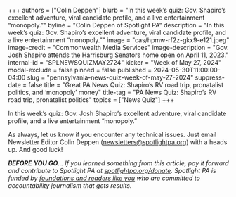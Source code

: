 +++
authors = ["Colin Deppen"]
blurb = "In this week’s quiz: Gov. Shapiro’s excellent adventure, viral candidate profile, and a live entertainment “monopoly.”"
byline = "Colin Deppen of Spotlight PA"
description = "In this week’s quiz: Gov. Shapiro’s excellent adventure, viral candidate profile, and a live entertainment “monopoly.”"
image = "cas/hpmw-rf2z-gkx9-e121.jpeg"
image-credit = "Commonwealth Media Services"
image-description = "Gov. Josh Shapiro attends the Harrisburg Senators home open on April 11, 2023."
internal-id = "SPLNEWSQUIZMAY2724"
kicker = "Week of May 27, 2024"
modal-exclude = false
pinned = false
published = 2024-05-30T11:00:00-04:00
slug = "pennsylvania-news-quiz-week-of-may-27-2024"
suppress-date = false
title = "Great PA News Quiz: Shapiro’s RV road trip, pronatalist politics, and ‘monopoly’ money"
title-tag = "PA News Quiz: Shapiro’s RV road trip, pronatalist politics"
topics = ["News Quiz"]
+++

In this week’s quiz: Gov. Josh Shapiro’s excellent adventure, viral candidate profile, and a live entertainment “monopoly.”

<div data-tf-live="01HZ2YFJ21E5NXSBCAEX56MQGA"></div><script src="//embed.typeform.com/next/embed.js"></script>

As always, let us know if you encounter any technical issues. Just email Newsletter Editor Colin Deppen (newsletters@spotlightpa.org) with a heads up. And good luck!

<strong><em>BEFORE YOU GO</em></strong><em>… If you learned something from this article, pay it forward and contribute to Spotlight PA at </em><a href="http://spotlightpa.org/donate"><em>spotlightpa.org/donate</em></a><em>. Spotlight PA is funded by </em><a href="https://www.spotlightpa.org/support"><em>foundations and readers like you</em></a><em> who are committed to accountability journalism that gets results.</em>

